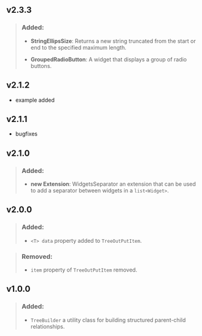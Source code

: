 ## v2.3.3

> ### Added:
>
> - **StringEllipsSize**: Returns a new string truncated from the start or end to the specified maximum length.
>
> - **GroupedRadioButton**: A widget that displays a group of radio buttons.

## v2.1.2

- example added

## v2.1.1

- bugfixes

## v2.1.0

> ### Added:
>
> - **new Extension**: WidgetsSeparator an extension that can be used to add a separator between widgets in a `list<Widget>`.

## v2.0.0

> ### Added:
>
> - `<T> data` property added to `TreeOutPutItem`.

> ### Removed:
>
> - `item` property of `TreeOutPutItem` removed.

## v1.0.0

> ### Added:
>
> - `TreeBuilder` a utility class for building structured parent-child relationships.

